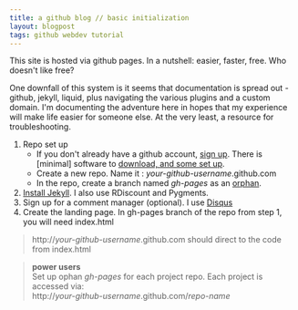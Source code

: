 ```yaml
---
title: a github blog // basic initialization
layout: blogpost
tags: github webdev tutorial
---
```


This site is hosted via github pages. In a nutshell: easier, faster, 
free. Who doesn't like free?

One downfall of this system is it seems that documentation is spread 
out - github, jekyll, liquid, plus navigating the various plugins and 
a custom domain. I'm documenting the adventure here in hopes that my
experience will make life easier for someone else. At the very least, 
a resource for troubleshooting.

1. Repo set up
	* If you don't already have a github account, [sign up](http://github.com). 
	There is [minimal] software to [download, and some set up](https://help.github.com/articles/set-up-git).
	* Create a new repo. Name it : *your-github-username*.github.com
	* In the repo, create a branch named *gh-pages* as an [orphan](https://help.github.com/articles/creating-project-pages-manually). 
2. [Install Jekyll](https://github.com/mojombo/jekyll/wiki/install). 
I also use RDiscount and Pygments.
3. Sign up for a comment manager (optional). I use [Disqus](http://disqus.com/)
4. Create the landing page. In gh-pages branch of the repo from step 1, you will need 
index.html 
	

> http://*your-github-username*.github.com should direct to the code from index.html

> **power users**     
> Set up ophan *gh-pages* for each project repo. Each project is accessed via:		
> http://*your-github-username*.github.com/*repo-name*
>

